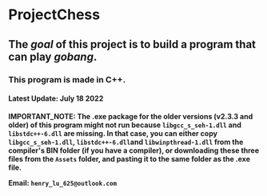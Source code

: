 # ProjectChess
## The _goal_ of this project is to build a program that can play *gobang*.
### This program is made in **C++**.
#### Latest Update: July 18 2022
**IMPORTANT_NOTE: The .exe package for the older versions (v2.3.3 and older) of this program might not run because ```libgcc_s_seh-1.dll``` and ```libstdc++-6.dll``` are missing. In that case, you can either copy  ```libgcc_s_seh-1.dll```, ```libstdc++-6.dll```and ```libwinpthread-1.dll``` from the compiler's BIN folder (if you have a compiler), or downloading these three files from the ```Assets``` folder, and pasting it to the same folder as the .exe file.**

**Email: ```henry_lu_625@outlook.com```**
